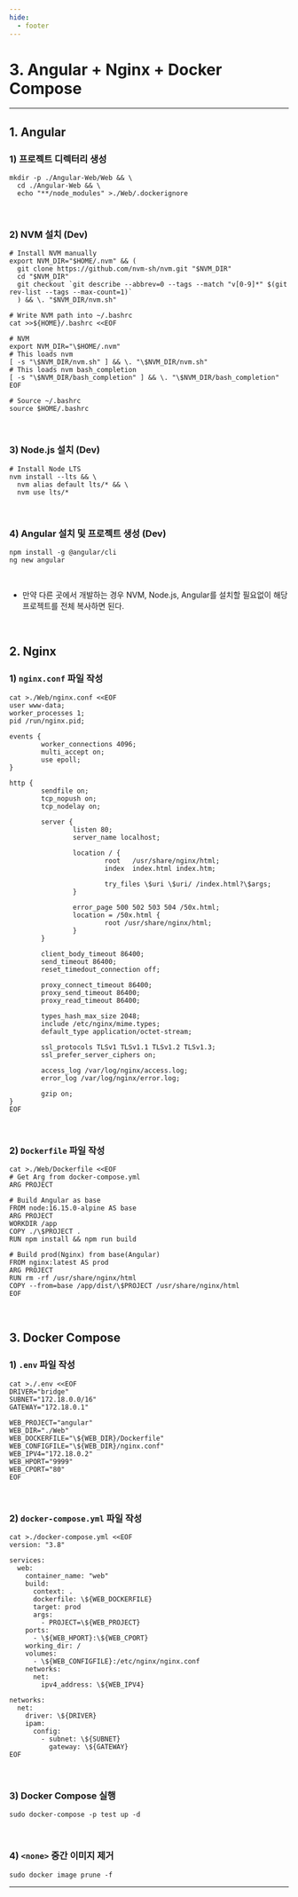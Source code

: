 ```yaml
---
hide:
  - footer
---
```


# 3. Angular + Nginx + Docker Compose

---

## 1. Angular

### 1) 프로젝트 디렉터리 생성

```shell
mkdir -p ./Angular-Web/Web && \
  cd ./Angular-Web && \
  echo "**/node_modules" >./Web/.dockerignore
```

<br/>

### 2) NVM 설치 (Dev)

```shell
# Install NVM manually
export NVM_DIR="$HOME/.nvm" && (
  git clone https://github.com/nvm-sh/nvm.git "$NVM_DIR"
  cd "$NVM_DIR"
  git checkout `git describe --abbrev=0 --tags --match "v[0-9]*" $(git rev-list --tags --max-count=1)`
  ) && \. "$NVM_DIR/nvm.sh"

# Write NVM path into ~/.bashrc
cat >>${HOME}/.bashrc <<EOF

# NVM
export NVM_DIR="\$HOME/.nvm"
# This loads nvm
[ -s "\$NVM_DIR/nvm.sh" ] && \. "\$NVM_DIR/nvm.sh"
# This loads nvm bash_completion
[ -s "\$NVM_DIR/bash_completion" ] && \. "\$NVM_DIR/bash_completion"
EOF

# Source ~/.bashrc
source $HOME/.bashrc
```

<br/>

### 3) Node.js 설치 (Dev)

```shell
# Install Node LTS
nvm install --lts && \
  nvm alias default lts/* && \
  nvm use lts/*
```

<br/>

### 4) Angular 설치 및 프로젝트 생성 (Dev)

```shell
npm install -g @angular/cli
ng new angular
```

<br/>

- 만약 다른 곳에서 개발하는 경우 NVM, Node.js, Angular를 설치할 필요없이 해당 프로젝트를 전체 복사하면 된다.

<br/>

## 2. Nginx

### 1) `nginx.conf` 파일 작성

```shell
cat >./Web/nginx.conf <<EOF
user www-data;
worker_processes 1;
pid /run/nginx.pid;

events {
        worker_connections 4096;
        multi_accept on;
        use epoll;
}

http {
        sendfile on;
        tcp_nopush on;
        tcp_nodelay on;

        server {
                listen 80;
                server_name localhost;

                location / {
                        root   /usr/share/nginx/html;
                        index  index.html index.htm;

                        try_files \$uri \$uri/ /index.html?\$args;
                }

                error_page 500 502 503 504 /50x.html;
                location = /50x.html {
                        root /usr/share/nginx/html;
                }
        }

        client_body_timeout 86400;
        send_timeout 86400;
        reset_timedout_connection off;

        proxy_connect_timeout 86400;
        proxy_send_timeout 86400;
        proxy_read_timeout 86400;

        types_hash_max_size 2048;
        include /etc/nginx/mime.types;
        default_type application/octet-stream;

        ssl_protocols TLSv1 TLSv1.1 TLSv1.2 TLSv1.3;
        ssl_prefer_server_ciphers on;

        access_log /var/log/nginx/access.log;
        error_log /var/log/nginx/error.log;

        gzip on;
}
EOF
```

<br/>

### 2) `Dockerfile` 파일 작성

```shell
cat >./Web/Dockerfile <<EOF
# Get Arg from docker-compose.yml
ARG PROJECT

# Build Angular as base
FROM node:16.15.0-alpine AS base
ARG PROJECT
WORKDIR /app
COPY ./\$PROJECT .
RUN npm install && npm run build

# Build prod(Nginx) from base(Angular)
FROM nginx:latest AS prod
ARG PROJECT
RUN rm -rf /usr/share/nginx/html
COPY --from=base /app/dist/\$PROJECT /usr/share/nginx/html
EOF
```

<br/>

## 3. Docker Compose

### 1) `.env` 파일 작성

```shell
cat >./.env <<EOF
DRIVER="bridge"
SUBNET="172.18.0.0/16"
GATEWAY="172.18.0.1"

WEB_PROJECT="angular"
WEB_DIR="./Web"
WEB_DOCKERFILE="\${WEB_DIR}/Dockerfile"
WEB_CONFIGFILE="\${WEB_DIR}/nginx.conf"
WEB_IPV4="172.18.0.2"
WEB_HPORT="9999"
WEB_CPORT="80"
EOF
```

<br/>

### 2) `docker-compose.yml` 파일 작성

```shell
cat >./docker-compose.yml <<EOF
version: "3.8"

services:
  web:
    container_name: "web"
    build:
      context: .
      dockerfile: \${WEB_DOCKERFILE}
      target: prod
      args:
        - PROJECT=\${WEB_PROJECT}
    ports:
      - \${WEB_HPORT}:\${WEB_CPORT}
    working_dir: /
    volumes:
      - \${WEB_CONFIGFILE}:/etc/nginx/nginx.conf
    networks:
      net:
        ipv4_address: \${WEB_IPV4}

networks:
  net:
    driver: \${DRIVER}
    ipam:
      config:
        - subnet: \${SUBNET}
          gateway: \${GATEWAY}
EOF
```

<br/>

### 3) Docker Compose 실행

```shell
sudo docker-compose -p test up -d
```

<br/>

### 4) `<none>` 중간 이미지 제거

```shell
sudo docker image prune -f
```

---

